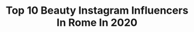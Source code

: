 ---
title: Top 10 Beauty Instagram Influencers In Rome In 2020
description: >-
  Find top beauty Instagram influencers in Rome in 2020. Most popular hashtags: #beauty #fashion #love #rome.
platform: Instagram
hits: 166
text_top: Analyze the top-rated Instagram influencers on inBeat.
text_bottom: Our search engine holds 166 Instagram influencers like this in Rome, Italy for you to work with.
profiles:
  - username: "dianadelorenzi"
    fullname: >-
      DIANA DE LORENZI
    bio: >-
      Lifestyle blogger and lover of beauty from🇮🇹Rome Mail to: info@dianadelorenzi.com Discover the world to discover yourself
    location: "Italy"
    followers: 120618
    engagement: 184
    commentsToLikes: 0.047836
    id: ck14hp9unbg0a0i19q379ayh7
    verified: false
    hashtags: "#igersitalia, #visittrentino, #couplegoals, #italia"
  - username: "deniscassani"
    fullname: >-
      D⃘E⃘N⃘I⃘S⃘ C⃘A⃘S⃘S⃘A⃘N⃘I⃘
    bio: >-
      IMMERSUS EMERGO. * Italian bearded 🇮🇹 * Tattoo addicted 😎👊🏻 * Rock’n’roll attitude 🎸🤟🏻 ✉️ deniscassani89@gmail.com @michaellouisny 📲⬇️
    location: "Italy"
    followers: 20119
    engagement: 811
    commentsToLikes: 0.230290
    id: ck5zmhlgmml2n0i14ua8dng92
    verified: false
    hashtags: "#fragrance, #profumidinicchia, #colori, #beardman"
  - username: "diana_pisu"
    fullname: >-
      Diana
    bio: >-
      1993📍Rome 🇮🇹 Collab💌direct 🎓 Executive Leadership @saintjosephs🇺🇸 🎓 BM @sapienzaroma 26countries🇺🇲 🇪🇺🏳️‍🌈💪👧♻️ #architecture #aesthetic
    location: "Italy"
    followers: 19238
    engagement: 245
    commentsToLikes: 0.302143
    id: ck5cfoijqncfo0i11q5pq23rz
    verified: false
    hashtags: "#likelikelike, #arte, #suppliedby, #classicstyle"
  - username: "gloriagallo_"
    fullname: >-
      Gloria Gallo
    bio: >-
      Speaker a @radiomambo “La Reina Latina” Dal Lun al Ven dalle 13 alle 15 Presentatrice @fiesta_official 💃🏻
    location: "Italy"
    followers: 11781
    engagement: 501
    commentsToLikes: 0.084199
    id: ck5c3fabrz7qf0i11sjw0zj1a
    verified: false
    hashtags: "#style, #igers, #photooftheday, #instalove"
  - username: "babi.besenzoni"
    fullname: >-
      Barbara Besenzoni☀️
    bio: >-
      🎂 1996 |📍Bergamo 🇮🇹 🍝 foodie & travelholic 🌍 | 14 countries 🎓 uniBG | modern languages & literatures 📸 iphone 8 - Nikon D3300
    location: "Italy"
    followers: 12096
    engagement: 527
    commentsToLikes: 0.012829
    id: ck8ta88y9qte20j78hzpztuvz
    verified: false
    hashtags: "#best, #trentinodascoprire, #cute, #volgoroma"
  - username: "tanyalagatta_official"
    fullname: >-
      TANYA LA GATTA
    bio: >-
      🔸SHOWGIRL 🔸ATTRICE ▪️Management:@mediacast.produzioni ▪️Fashion commercial and publicist NUMBER: 3515333614 EMAIL: mediacast.produzioni@libero.it
    location: "Italy"
    followers: 357198
    engagement: 108
    commentsToLikes: 0.030946
    id: ck5q91ewn8xjd0i11paojwm22
    verified: false
    hashtags: "#romacinemafest, #eye, #ad, #campaign"
  - username: "miss.martii"
    fullname: >-
      Marti💕
    bio: >-
      
    location: "Italy"
    followers: 27335
    engagement: 239
    commentsToLikes: 0.020893
    id: ck6uhnn6qa5z90j71etlnwt7g
    verified: false
    hashtags: "#boudoir, #concept, #fineart, #milan"
  - username: "vanessadaylife"
    fullname: >-
      Vanessa Gentile
    bio: >-
      📍 Milan-Rome #Fashion | #Travel | #Beauty Creating memories w/ @augustopro 📩 info@vanessagentile.com
    location: "Italy"
    followers: 112019
    engagement: 282
    commentsToLikes: 0.032946
    id: ck0w4rtqf03gq0i19w89bt4w6
    verified: false
    hashtags: "#lifestyle, #italianvibes, #mediterraneanvibes, #italia"
  - username: "annelot.v.rhijn"
    fullname: >-
      Annelot van Rhijn
    bio: >-
      🐶 @piccolodjango • AMSTERDAM/ROME • Make-up / beauty • Fashion • Interiordesign ♊️
    location: "Italy"
    followers: 24389
    engagement: 188
    commentsToLikes: 0.032810
    id: ck5ccl7qrhkab0i11x1lkzh3e
    verified: false
    hashtags: "#lostinamalfi, #kikomilano, #wonderwoman, #positano"
  - username: "giada_caboni"
    fullname: >-
      Giada Caboni 🇮🇹
    bio: >-
      𝐶𝑜𝑛𝑡𝑎𝑐𝑡 📩 𝒈𝒊𝒂𝒅𝒂𝒄𝒂𝒃𝒐𝒏𝒊𝟎𝟐@𝒈𝒎𝒂𝒊𝒍.𝒄𝒐𝒎 “𝐹𝑎𝑖 𝑖𝑛 𝑚𝑜𝑑𝑜 𝑐ℎ𝑒 𝑙𝑎 𝑓𝑒𝑙𝑖𝑐𝑖𝑡𝑎̀ 𝑠𝑖𝑎 𝑖𝑙 𝑡𝑢𝑜 𝑢𝑛𝑖𝑐𝑜 𝑣𝑖𝑧𝑖𝑜”
    location: "Italy"
    followers: 12428
    engagement: 719
    commentsToLikes: 0.018345
    id: ckaosjr57rse40i78t5rxf5m0
    verified: false
    hashtags: "#selfie, #tagstsgram, #liked, #photooftheday"
---